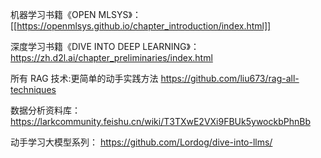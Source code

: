 机器学习书籍《OPEN MLSYS》：[[https://openmlsys.github.io/chapter_introduction/index.html]]

深度学习书籍《DIVE INTO DEEP LEARNING》：
https://zh.d2l.ai/chapter_preliminaries/index.html 


所有 RAG 技术:更简单的动手实践方法
https://github.com/liu673/rag-all-techniques

数据分析资料库：
https://larkcommunity.feishu.cn/wiki/T3TXwE2VXi9FBUk5ywockbPhnBb

动手学习大模型系列：
https://github.com/Lordog/dive-into-llms/

